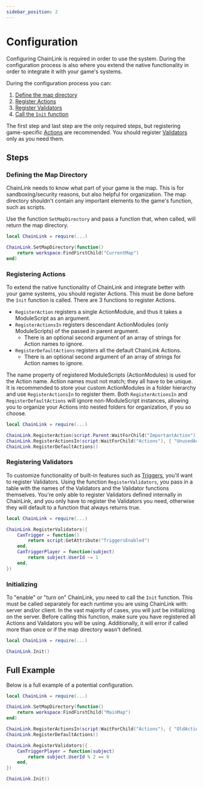 ```yaml
---
sidebar_position: 2
---
```


# Configuration

Configuring ChainLink is required in order to use the system. During the configuration process is also where you extend the native functionality in order to integrate it with your game's systems.

During the configuration process you can:

1. [Define the map directory](#defining-the-map-directory)
2. [Register Actions](#registering-actions)
3. [Register Validators](#registering-validators)
4. [Call the `Init` function](#initializing)

The first step and last step are the only required steps, but registering game-specific [Actions](../concepts/actions) are recommended. You should register [Validators](../concepts/validators) only as you need them.

## Steps

### Defining the Map Directory

ChainLink needs to know what part of your game is the map. This is for sandboxing/security reasons, but also helpful for organization. The map directory shouldn't contain any important elements to the game's function, such as scripts.

Use the function `SetMapDirectory` and pass a function that, when called, will return the map directory.

```lua
local ChainLink = require(...)

ChainLink.SetMapDirectory(function()
	return workspace:FindFirstChild("CurrentMap")
end)
```

### Registering Actions

To extend the native functionality of ChainLink and integrate better with your game systems, you should register Actions. This must be done before the `Init` function is called. There are 3 functions to register Actions.

- `RegisterAction` registers a single ActionModule, and thus it takes a ModuleScript as an argument.
- `RegisterActionsIn` registers descendant ActionModules (only ModuleScripts) of the passed in parent argument.
	- There is an optional second argument of an array of strings for Action names to ignore.
- `RegisterDefaultActions` registers all the default ChainLink Actions.
	- There is an optional second argument of an array of strings for Action names to ignore.

The name property of registered ModuleScripts (ActionModules) is used for the Action name. Action names must not match; they all have to be unique. It is recommended to store your custom ActionModules in a folder hierarchy and use `RegisterActionsIn` to register them. Both `RegisterActionsIn` and `RegisterDefaultActions` will ignore non-ModuleScript instances, allowing you to organize your Actions into nested folders for organization, if you so choose.

```lua
local ChainLink = require(...)

ChainLink.RegisterAction(script.Parent:WaitForChild("ImportantAction"))
ChainLink.RegisterActionsIn(script:WaitForChild("Actions"), { "UnusedAction" })
ChainLink.RegisterDefaultActions()
```

### Registering Validators

To customize functionality of built-in features such as [Triggers](../concepts/triggers), you'll want to register Validators. Using the function `RegisterValidators`, you pass in a table with the names of the Validators and the Validator functions themselves. You're only able to register Validators defined internally in ChainLink, and you only have to register the Validators you need, otherwise they will default to a function that always returns true.

```lua
local ChainLink = require(...)

ChainLink.RegisterValidators({
	CanTrigger = function()
		return script:GetAttribute("TriggersEnabled")
	end,
	CanTriggerPlayer = function(subject)
		return subject.UserId ~= 1
	end,
})
```

### Initializing

To "enable" or "turn on" ChainLink, you need to call the `Init` function. This must be called separately for each runtime you are using ChainLink with: server and/or client. In the vast majority of cases, you will just be initializing on the server. Before calling this function, make sure you have registered all Actions and Validators you will be using. Additionally, it will error if called more than once or if the map directory wasn't defined.

```lua
local ChainLink = require(...)

ChainLink.Init()
```

## Full Example

Below is a full example of a potential configuration.

```lua
local ChainLink = require(...)

ChainLink.SetMapDirectory(function()
	return workspace:FindFirstChild("MainMap")
end)

ChainLink.RegisterActionsIn(script:WaitForChild("Actions"), { "OldAction" })
ChainLink.RegisterDefaultActions()

ChainLink.RegisterValidators({
	CanTriggerPlayer = function(subject)
		return subject.UserId % 2 == 0
	end,
})

ChainLink.Init()
```
